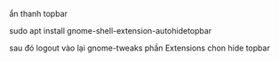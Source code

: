 ẩn thanh topbar

sudo apt install gnome-shell-extension-autohidetopbar

sau đó logout vào lại gnome-tweaks phần Extensions chon hide topbar

